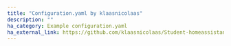 ```yaml
---
title: "Configuration.yaml by klaasnicolaas"
description: ""
ha_category: Example configuration.yaml
ha_external_link: https://github.com/klaasnicolaas/Student-homeassistant-config
---
```

